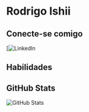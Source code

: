 # Rodrigo Ishii
## Conecte-se comigo
[![LinkedIn](https://www.linkedin.com/in/rodrigo-ishii-85347725/)
## Habilidades

## GitHub Stats
![GitHub Stats](https://github.com/Ishii-Rodrigo?tab=stars)
